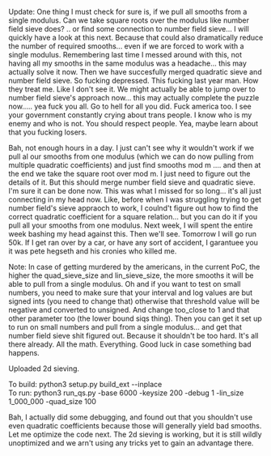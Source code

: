 Update: One thing I must check for sure is, if we pull all smooths from a single modulus. Can we take square roots over the modulus like number field sieve does? .. or find some connection to number field sieve... I will quickly have a look at this next.  Because that could also dramatically reduce the number of required smooths... even if we are forced to work with a single modulus. Remembering last time I messed around with this, not having all my smooths in the same modulus was a headache... this may actually solve it now. Then we have succesfully merged quadratic sieve and number field sieve. So fucking depressed. This fucking last year man. How they treat me. Like I don't see it.  We might actually be able to jump over to number field sieve's approach now... this may actually complete the puzzle now..... yea fuck you all. Go to hell for all you did. Fuck america too. I see your government constantly crying about trans people. I know who is my enemy and who is not. You should respect people. Yea, maybe learn about that you fucking losers. 

Bah, not enough hours in a day. I just can't see why it wouldn't work if we pull al our smooths from one modulus (which we can do now pulling from multiple quadratic coefficients) and just find smooths mod m .... and then at the end we take the square root over mod m. I just need to figure out the details of it. But this should merge number field sieve and quadratic sieve. I'm sure it can be done now. This was what I missed for so long... it's all just connecting in my head now. Like, before when I was struggling trying to get number field's sieve appraoch to work, I coulnd't figure out how to find the correct quadratic coefficient for a square relation... but you can do it if you pull all your smooths from one modulus. Next week, I will spent the entire week bashing my head against this. Then we'll see. Tomorrow I will go run 50k. If I get ran over by a car, or have any sort of accident, I garantuee you it was pete hegseth and his cronies who killed me. 

Note: In case of getting murdered by the americans, in the current PoC, the higher the quad_sieve_size and lin_sieve_size, the more smooths it will be able to pull from a single modulus. Oh and if you want to test on small numbers, you need to make sure that your interval and log values are but signed ints (you need to change that) otherwise that threshold value will be negative and converted to unsigned. And change too_close to 1 and that other parameter too (the lower bound siqs thing). Then you can get it set up to run on small numbers and pull from a single modulus... and get that number field sieve shit figured out. Because it shouldn't be too hard. It's all there already. All the math. Everything. Good luck in case something bad happens.

Uploaded 2d sieving. 


To build: python3 setup.py build_ext --inplace</br>
To run: python3 run_qs.py -base 6000 -keysize 200 -debug 1 -lin_size 1_000_000 -quad_size 100</br>  

Bah, I actually did some debugging, and found out that you shouldn't use even quadratic coefficients because those will generally yield bad smooths.
Let me optimize the code next. The 2d sieving is working, but it is still wildly unoptimized and we arn't using any tricks yet to gain an advantage there.
